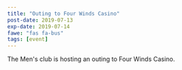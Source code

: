 ```yaml
---
title: "Outing to Four Winds Casino"
post-date: 2019-07-13
exp-date: 2019-07-14
fawe: "fas fa-bus"
tags: [event]
---
```

The Men's club is hosting an outing to Four Winds Casino.